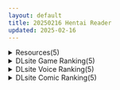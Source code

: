 ```yaml
---
layout: default
title: 20250216 Hentai Reader
updated: 2025-02-16
---
```


<details class='content-parent'>
<summary>
Resources(5)
</summary>
<details class='content-child'>
<summary>
<span class='rss-title'> [自购][官中][RJ293429][シコルスキー大佐]ぽんこつ王女ユスティの廃村開拓記(废柴公主荒村开拓记)[792M] </span> <a class='rss-link' href='https://gmgard.com/gm128630' target='_blank'>&nbsp;</a>
<div class='rss-published'> 🕛 20250215 15:46:08</div>
</summary>
<img src="https://static.gmgard.us/Images/upload/17055152345127306.jpg" /><br /><p>【剧情】</p>
</details>
<details class='content-child'>
<summary>
<span class='rss-title'> [悬赏金额:200]求(全彩)[韩文][rkrk12]アラド戦記1-4 </span> <a class='rss-link' href='https://gmgard.com/gm128624' target='_blank'>&nbsp;</a>
<div class='rss-published'> 🕛 20250215 09:41:41</div>
</summary>
<img src="https://static.gmgard.us/Images/upload/13851142243480046.jpg" /><br /><p>太老了站内资源都爆了</p>
</details>
<details class='content-child'>
<summary>
<span class='rss-title'> [录屏CG][250214][NeverSoft]樱境物语 </span> <a class='rss-link' href='https://gmgard.com/gm128623' target='_blank'>&nbsp;</a>
<div class='rss-published'> 🕛 20250215 08:05:48</div>
</summary>
<img src="https://static.gmgard.us/Images/upload/18949142154563635.jpg" /><br /><p>如题，从游戏里直接录的，因为开了静音所以挺多都没声音的，然后因为点击节奏比较快，基本时长都在1分半左右，如果比较介意的话就不要下了，网上应该有更好的资源吧，我这里应该是更新到最新的几个角色，不知道庭子能不能投这种手游录屏CG，虽然游戏很狗屎，但是CG确实很实用。</p>
</details>
<details class='content-child'>
<summary>
<span class='rss-title'> [SLG/官中体验版][无RJ号][逆流茶会]存在感薄い妹との簡単生活 体験版V0.65B </span> <a class='rss-link' href='https://gmgard.com/gm128628' target='_blank'>&nbsp;</a>
<div class='rss-published'> 🕛 20250215 08:04:07</div>
</summary>
<img src="https://static.gmgard.us/Images/upload/16719150726042574.jpg" /><br /><p>[SLG/官中体验版]和存在感薄弱妹妹一起的简单生活/存在感薄い妹との簡単生活v0.55A &nbsp;PC[1.54G/mega]</p>
</details>
<details class='content-child'>
<summary>
<span class='rss-title'> 【R3582】[安卓][电脑][ちまラボ] クリプトの引き裂き / 暗号撕裂 官方中文版 V1.02 </span> <a class='rss-link' href='https://blog.reimu.net/archives/107781' target='_blank'>&nbsp;</a>
<div class='rss-published'> 🕛 20250215 08:00:34</div>
</summary>
今天发个女主长得有点像英梨梨乳量又不像英梨梨的官中游戏，虽然游戏体量不大，CG数量不多也不够涩，但作为作者的第 &#8230; <a class="more-link" href="https://blog.reimu.net/archives/107781">继续阅读<span class="screen-reader-text">【R3582】[安卓][电脑][ちまラボ] クリプトの引き裂き / 暗号撕裂 官方中文版 V1.02</span></a>
</details>

</details>
<details class='content-parent'>
<summary>
DLsite Game Ranking(5)
</summary>
<details class='content-child'>
<summary>
<span class='rss-title'> Reminiscence [シコルスキー大佐] </span> <a class='rss-link' href='https://www.dlsite.com/maniax/work/=/product_id/RJ01201737.html' target='_blank'>&nbsp;</a>
<div class='rss-published'> 🕛 20250216 11:16:40</div>
</summary>
<img src ="http://img.dlsite.jp/modpub/images2/work/doujin/RJ01202000/RJ01201737_img_main.jpg"/><br/>小さな村に暮らす仲良し姉妹のドキドキワクワクのドスケベ奮闘記
</details>
<details class='content-child'>
<summary>
<span class='rss-title'> HOTEL PRETENDER(ホテルプリテンダー) [マゾフロア] </span> <a class='rss-link' href='https://www.dlsite.com/maniax/work/=/product_id/RJ01327608.html' target='_blank'>&nbsp;</a>
<div class='rss-published'> 🕛 20250216 11:16:40</div>
</summary>
<img src ="http://img.dlsite.jp/modpub/images2/work/doujin/RJ01328000/RJ01327608_img_main.jpg"/><br/>『HOTEL PRETENDER』はRPGツクールMZ製のM男向け女性上位なんちゃってホラー風探索型アドベンチャーゲームです。 長身爆乳美女『プリテンダー』の色香に惑わされず、捕まらないように出口を目指しましょう。
</details>
<details class='content-child'>
<summary>
<span class='rss-title'> 夏のサカり [みこにそみ] </span> <a class='rss-link' href='https://www.dlsite.com/maniax/work/=/product_id/RJ365188.html' target='_blank'>&nbsp;</a>
<div class='rss-published'> 🕛 20250216 11:16:40</div>
</summary>
<img src ="http://img.dlsite.jp/modpub/images2/work/doujin/RJ366000/RJ365188_img_main.jpg"/><br/>【カスタム×エッチ】好みの少女たちに好き放題Hできるリアルタイム3Dゲーム!雰囲気・没入感を重視したストーリーで雌に堕ちていく姿をお楽しみください!
</details>
<details class='content-child'>
<summary>
<span class='rss-title'> リボーン・アイランド ～寝取らせプレイと愛のカタチ～ [AVANTGARDE] </span> <a class='rss-link' href='https://www.dlsite.com/maniax/work/=/product_id/RJ01277734.html' target='_blank'>&nbsp;</a>
<div class='rss-published'> 🕛 20250216 11:16:40</div>
</summary>
<img src ="http://img.dlsite.jp/modpub/images2/work/doujin/RJ01278000/RJ01277734_img_main.jpg"/><br/>男主人公の寝取らせファンタジーRPGです。寝取らせプレイ、寝取られ、ハレームプレイ。END分岐あり!
</details>
<details class='content-child'>
<summary>
<span class='rss-title'> はずんでどっぴゅん☆狼とメスイキ赤ずきん! [ぽみみ子宅] </span> <a class='rss-link' href='https://www.dlsite.com/maniax/work/=/product_id/RJ01337816.html' target='_blank'>&nbsp;</a>
<div class='rss-published'> 🕛 20250216 11:16:40</div>
</summary>
<img src ="http://img.dlsite.jp/modpub/images2/work/doujin/RJ01338000/RJ01337816_img_main.jpg"/><br/>とびきりえっちなオオカミさんがボクを狙ってる!? ゆるさとスピード感がやみつきになる 前代未聞の新感覚ゆるかわえちえちアクションゲーム☆ ボクくんの貞操を守れ!
</details>

</details>
<details class='content-parent'>
<summary>
DLsite Voice Ranking(5)
</summary>
<details class='content-child'>
<summary>
<span class='rss-title'> 【2/23まで早期限定&購入特典▶オナサポ他20点~】【5時間▶各ヒロインルートまるごと2本】俺にだけ密着♪俺にだけ肉食?!～男女の友情が成立できなかった僕たち～ [猫麦] </span> <a class='rss-link' href='https://www.dlsite.com/maniax/work/=/product_id/RJ01309512.html' target='_blank'>&nbsp;</a>
<div class='rss-published'> 🕛 20250216 11:16:42</div>
</summary>
<img src ="http://img.dlsite.jp/modpub/images2/work/doujin/RJ01310000/RJ01309512_img_main.jpg"/><br/>密着&密着♪甘い青春まるごと2本♪今日はどっちに中出しする??
</details>
<details class='content-child'>
<summary>
<span class='rss-title'> 【性癖布教期間限定100円】無垢で優しい皇国の姫に常識改変◯眠で性処理をマナーと思い込ませ無知シチュ嗅ぎ舐めセックスご奉仕伴侶へ【凌◯なし・性格そのまま】 [あとりえスターズ] </span> <a class='rss-link' href='https://www.dlsite.com/maniax/work/=/product_id/RJ01316777.html' target='_blank'>&nbsp;</a>
<div class='rss-published'> 🕛 20250216 11:16:42</div>
</summary>
<img src ="http://img.dlsite.jp/modpub/images2/work/doujin/RJ01317000/RJ01316777_img_main.jpg"/><br/>無垢で優しく人を疑うことを知らない皇国のお姫様に常識改変◯眠をかけ、ザーメンを咀嚼する行為や汗蒸れセックスでチンポを喜ばせることをマナーとして思い込ませつつ優しく丁寧に無知シチュ調教で自分専用の清潔ラブラブオナホへ変えていく背徳音声!
</details>
<details class='content-child'>
<summary>
<span class='rss-title'> 先輩、もっと食べちゃいますね♪～愛情重め甘サド後輩彼女と性欲全開お泊まり搾り取られ愛～ [いちのや] </span> <a class='rss-link' href='https://www.dlsite.com/maniax/work/=/product_id/RJ01340017.html' target='_blank'>&nbsp;</a>
<div class='rss-published'> 🕛 20250216 11:16:42</div>
</summary>
<img src ="http://img.dlsite.jp/modpub/images2/work/doujin/RJ01341000/RJ01340017_img_main.jpg"/><br/>今日は彼女がおうちにお泊まりに! 今度は彼女になった後輩からの、 愛されとぐいぐいは止まるどころか増す一方で…♪ひたすら愛され!襲われ! 女性優位が好きな方、ちょっとマゾなあなたへ! CV:一之瀬りと
</details>
<details class='content-child'>
<summary>
<span class='rss-title'> クールなのに徹底的に甘やかしてくれる孕ませエッチ好きの新婚エルフ嫁～異世界花嫁制度～ [オトヨメ] </span> <a class='rss-link' href='https://www.dlsite.com/maniax/work/=/product_id/RJ01327193.html' target='_blank'>&nbsp;</a>
<div class='rss-published'> 🕛 20250216 11:16:42</div>
</summary>
<img src ="http://img.dlsite.jp/modpub/images2/work/doujin/RJ01328000/RJ01327193_img_main.jpg"/><br/>「旦那様を甘やかすのも、お嫁さんの役目だから…。おちんちんも…いい子いい子って、いっぱい撫でてあげる…」普段はクールなのに、あなただけには甘々の全肯定♪『異世界花嫁制度』で夫婦となったエルフ嫁ちゃんとの新婚生活♪最初はぎこちない関係も、どんどん甘々になっていって…孕ませエッチも積極的に♪誰よりもアナタのことを愛してくれるお嫁ちゃんに寄り添われながら、思いっきり甘やかされたい人にオススメです♪CV:みもりあいの様
</details>
<details class='content-child'>
<summary>
<span class='rss-title'> 【CG同時発売】街で噂のデカパイ親子はぶひぶひオホオホ無様に喘ぐザコマンでした【KU100】 [かずたまそふと] </span> <a class='rss-link' href='https://www.dlsite.com/maniax/work/=/product_id/RJ01329952.html' target='_blank'>&nbsp;</a>
<div class='rss-published'> 🕛 20250216 11:16:42</div>
</summary>
<img src ="http://img.dlsite.jp/modpub/images2/work/doujin/RJ01330000/RJ01329952_img_main.jpg"/><br/>【親子丼×チン堕ち×無様エロ】 (1)街で噂の美人デカパイ親子 (2)デカパイ親子をチンポで黙らせる優越感 (3)下品で無様なブヒブヒ、オホオホのオンパレード【KU100】
</details>

</details>
<details class='content-parent'>
<summary>
DLsite Comic Ranking(5)
</summary>
<details class='content-child'>
<summary>
<span class='rss-title'> オナニー大好きほのかちゃんはカテキョちんぽを勉強したい！ [へんりいだ] </span> <a class='rss-link' href='https://www.dlsite.com/maniax/work/=/product_id/RJ01340180.html' target='_blank'>&nbsp;</a>
<div class='rss-published'> 🕛 20250216 11:16:44</div>
</summary>
<img src ="http://img.dlsite.jp/modpub/images2/work/doujin/RJ01341000/RJ01340180_img_main.jpg"/><br/>オナニー大好きな真面目系○リが、童貞の家庭教師を誘惑して念願の初エッチ…！／本編：56ページ　作者：へんりいだ
</details>
<details class='content-child'>
<summary>
<span class='rss-title'> 某都立○学に、教え子マインドコントロールしてハメ撮りしまくってた頭バグってる教師がいたらしい [セカンドカラー] </span> <a class='rss-link' href='https://www.dlsite.com/maniax/work/=/product_id/RJ01341329.html' target='_blank'>&nbsp;</a>
<div class='rss-published'> 🕛 20250216 11:16:44</div>
</summary>
<img src ="http://img.dlsite.jp/modpub/images2/work/doujin/RJ01342000/RJ01341329_img_main.jpg"/><br/>DLsiteの皆様初めまして、たいぷはてなです(・ω・)4年4ヵ月ぶりの新刊頑張りましたのでぜひ、よろしくお願いします。
</details>
<details class='content-child'>
<summary>
<span class='rss-title'> 【日文版】放学后化学部 [不可不可] </span> <a class='rss-link' href='https://www.dlsite.com/maniax/work/=/product_id/RJ01081364.html' target='_blank'>&nbsp;</a>
<div class='rss-published'> 🕛 20250216 11:16:44</div>
</summary>
<img src ="http://img.dlsite.jp/modpub/images2/work/doujin/RJ01082000/RJ01081364_img_main.jpg"/><br/>J○少女和老师的放学后社团活动
</details>
<details class='content-child'>
<summary>
<span class='rss-title'> 桜春女学院の男優 3 [陸の孤島亭] </span> <a class='rss-link' href='https://www.dlsite.com/maniax/work/=/product_id/RJ01302984.html' target='_blank'>&nbsp;</a>
<div class='rss-published'> 🕛 20250216 11:16:44</div>
</summary>
<img src ="http://img.dlsite.jp/modpub/images2/work/doujin/RJ01303000/RJ01302984_img_main.jpg"/><br/>桜春女学院の男優の3作目になります。
</details>
<details class='content-child'>
<summary>
<span class='rss-title'> 勇者と姫とお母様!? [ie研究室] </span> <a class='rss-link' href='https://www.dlsite.com/maniax/work/=/product_id/RJ01298148.html' target='_blank'>&nbsp;</a>
<div class='rss-published'> 🕛 20250216 11:16:44</div>
</summary>
<img src ="http://img.dlsite.jp/modpub/images2/work/doujin/RJ01299000/RJ01298148_img_main.jpg"/><br/>魔王討伐の帰路、姫の命を救った勇者。お礼は姫との婚姻と…"お母様との夜伽"!?
</details>

</details>
